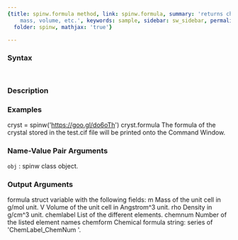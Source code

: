 ```yaml
---
{title: spinw.formula method, link: spinw.formula, summary: 'returns chemical formula,
    mass, volume, etc.', keywords: sample, sidebar: sw_sidebar, permalink: spinw_formula.html,
  folder: spinw, mathjax: 'true'}

---
```


### Syntax

` `

### Description



### Examples

cryst = spinw('https://goo.gl/do6oTh')
cryst.formula
The formula of the crystal stored in the test.cif file will be printed
onto the Command Window.

### Name-Value Pair Arguments

`obj`
: spinw class object.

### Output Arguments

formula struct variable with the following fields:
m             Mass of the unit cell in g/mol unit.
V             Volume of the unit cell in Angstrom^3 unit.
rho           Density in g/cm^3 unit.
chemlabel     List of the different elements.
chemnum       Number of the listed element names
chemform      Chemical formula string: series of 'ChemLabel_ChemNum '.

